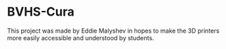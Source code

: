 # BVHS-Cura
This project was made by Eddie Malyshev in hopes to make the 3D printers more easily accessible and understood by students.
